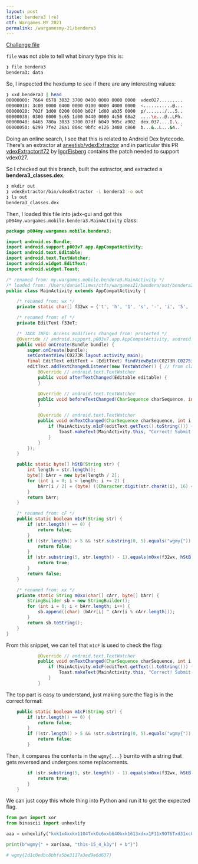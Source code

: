 ```yaml
---
layout: post
title: bendera3 (re)
ctf: Wargames.MY 2021
permalink: /wargamesmy-21/bendera3
---
```


[Challenge file][challenge]

`file` was not able to tell what binary type this is:

```sh
❯ file bendera3
bendera3: data
```

So, I inspected the hexdump to see if there are any interesting values:

```sh
❯ xxd bendera3 | head
00000000: 7664 6578 3032 3700 0400 0000 0000 0000  vdex027.........
00000010: 3c00 0000 0400 0000 0100 0000 4000 0000  <...........@...
00000020: 702f 1d00 0200 0000 b02f 1d00 ab35 0000  p/......./...5..
00000030: 0300 0000 5c65 1d00 0440 0000 4c50 68a2  ....\e...@..LPh.
00000040: 6465 780a 3033 3700 07df b049 905c a902  dex.037....I.\..
00000050: 6299 7fe2 26a1 804c 9bfc e126 3480 c860  b...&..L...&4..`
```

Doing an online search, I see that this is related to Android Dex bytecode. There's an extractor at [anestisb/vdexExtractor](https://github.com/anestisb/vdexExtractor) and in particular this PR [vdexExtractor#72](https://github.com/anestisb/vdexExtractor/pull/72) by [IgorEisberg](https://github.com/IgorEisberg) contains the patch needed to support vdex027.

So I checked out this branch, built the extractor, and extracted a **bendera3_classes.dex**.

```sh
❯ mkdir out
❯ vdexExtractor/bin/vdexExtractor -i bendera3 -o out
❯ ls out
bendera3_classes.dex
```

Then, I loaded this file into jadx-gui and got this `p004my.wargames.mobile.bendera3.MainActivity` class:

```java
package p004my.wargames.mobile.bendera3;

import android.os.Bundle;
import android.support.p003v7.app.AppCompatActivity;
import android.text.Editable;
import android.text.TextWatcher;
import android.widget.EditText;
import android.widget.Toast;

/* renamed from: my.wargames.mobile.bendera3.MainActivity */
/* loaded from: /Users/daniellimws/ctfs/wargames21/bendera/out/bendera3_classes.dex */
public class MainActivity extends AppCompatActivity {

    /* renamed from: wx */
    private static char[] f32wx = {'t', 'h', '1', 's', '-', 'i', '5', '_', '4', '_', 'k', '3', 'y'};

    /* renamed from: eT */
    private EditText f33eT;

    /* JADX INFO: Access modifiers changed from: protected */
    @Override // android.support.p003v7.app.AppCompatActivity, android.support.p000v4.app.FragmentActivity, android.support.p000v4.app.ComponentActivity, android.app.Activity
    public void onCreate(Bundle bundle) {
        super.onCreate(bundle);
        setContentView(C0273R.layout.activity_main);
        final EditText editText = (EditText) findViewById(C0273R.C0275id.editText);
        editText.addTextChangedListener(new TextWatcher() { // from class: my.wargames.mobile.bendera3.MainActivity.1
            @Override // android.text.TextWatcher
            public void afterTextChanged(Editable editable) {
            }

            @Override // android.text.TextWatcher
            public void beforeTextChanged(CharSequence charSequence, int i, int i2, int i3) {
            }

            @Override // android.text.TextWatcher
            public void onTextChanged(CharSequence charSequence, int i, int i2, int i3) {
                if (MainActivity.m1cF(editText.getText().toString())) {
                    Toast.makeText(MainActivity.this, "Correct! Submit it!!", 0).show();
                }
            }
        });
    }

    public static byte[] hStB(String str) {
        int length = str.length();
        byte[] bArr = new byte[length / 2];
        for (int i = 0; i < length; i += 2) {
            bArr[i / 2] = (byte) ((Character.digit(str.charAt(i), 16) << 4) + Character.digit(str.charAt(i + 1), 16));
        }
        return bArr;
    }

    /* renamed from: cF */
    public static boolean m1cF(String str) {
        if (str.length() == 0) {
            return false;
        }
        if ((str.length() > 5 && !str.substring(0, 5).equals("wgmy{")) || str.charAt(str.length() - 1) != '}') {
            return false;
        }
        if (str.substring(5, str.length() - 1).equals(m0xx(f32wx, hStB(new StringBuilder("kxk1x4xxkx11O4TxkOc6xxb64Obxk1613xdxx1F11x9OT6Txd31xcOd1O1OOcO64").reverse().toString().replace("O", "0").replace("T", "7").replace("b", "8").replace("x", "5").replace("F", "f").replace("k", "e"))))) {
            return true;
        }
        return false;
    }

    /* renamed from: xx */
    private static String m0xx(char[] cArr, byte[] bArr) {
        StringBuilder sb = new StringBuilder();
        for (int i = 0; i < bArr.length; i++) {
            sb.append((char) (bArr[i] ^ cArr[i % cArr.length]));
        }
        return sb.toString();
    }
}
```

From this snippet, we can tell that `m1cF` is used to check the flag:

```java
            @Override // android.text.TextWatcher
            public void onTextChanged(CharSequence charSequence, int i, int i2, int i3) {
                if (MainActivity.m1cF(editText.getText().toString())) {
                    Toast.makeText(MainActivity.this, "Correct! Submit it!!", 0).show();
                }
            }
```

The top part is easy to understand, just making sure the flag is in the correct format:

```java
    public static boolean m1cF(String str) {
        if (str.length() == 0) {
            return false;
        }
        if ((str.length() > 5 && !str.substring(0, 5).equals("wgmy{")) || str.charAt(str.length() - 1) != '}') {
            return false;
        }
```

Then, it compares the contents in the `wgmy{...}` burrito with a string that gets reversed and undergoes some replacements.

```java
        if (str.substring(5, str.length() - 1).equals(m0xx(f32wx, hStB(new StringBuilder("kxk1x4xxkx11O4TxkOc6xxb64Obxk1613xdxx1F11x9OT6Txd31xcOd1O1OOcO64").reverse().toString().replace("O", "0").replace("T", "7").replace("b", "8").replace("x", "5").replace("F", "f").replace("k", "e"))))) {
            return true;
        }
    }
```

We can just copy this whole thing into Python and run it to get the expected flag.

```py
from pwn import xor
from binascii import unhexlify

aaa = unhexlify("kxk1x4xxkx11O4TxkOc6xxb64Obxk1613xdxx1F11x9OT6Txd31xcOd1O1OOcO64"[::-1].replace("O", "0").replace("T", "7").replace("b", "8").replace("x", "5").replace("F", "f").replace("k", "e"))

print(b"wgmy{" + xor(aaa, "th1s-i5_4_k3y") + b"}")

# wgmy{2d1c0edbc8bbfa5be3117a3ed9e6d637}
```

[challenge]:{{site.baseurl}}/ctfs/wargamesmy-21/bendera3/bendera3